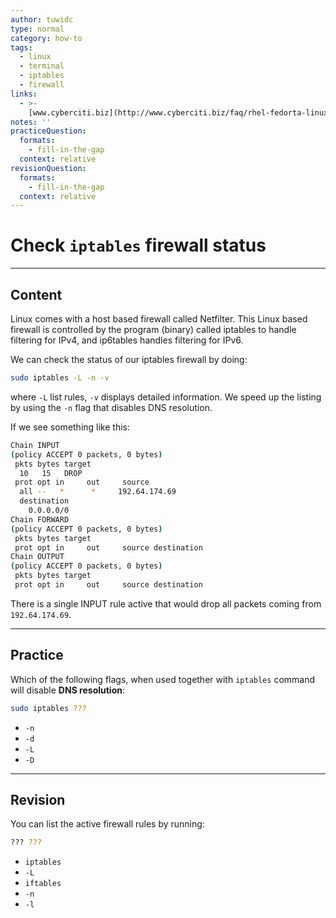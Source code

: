 ```yaml
---
author: tuwidc
type: normal
category: how-to
tags:
  - linux
  - terminal
  - iptables
  - firewall
links:
  - >-
    [www.cyberciti.biz](http://www.cyberciti.biz/faq/rhel-fedorta-linux-iptables-firewall-configuration-tutorial/){website}
notes: ''
practiceQuestion:
  formats:
    - fill-in-the-gap
  context: relative
revisionQuestion:
  formats:
    - fill-in-the-gap
  context: relative
---
```


# Check `iptables` firewall status


---

## Content

Linux comes with a host based firewall called Netfilter.
This Linux based firewall is controlled by the program (binary) called iptables to handle filtering for IPv4, and ip6tables handles filtering for IPv6.

We can check the status of our iptables firewall by doing:

```bash
sudo iptables -L -n -v
```

where `-L` list rules, `-v` displays detailed information. We speed up the listing by using the `-n` flag that disables DNS resolution.

If we see something like this:

```bash
Chain INPUT
(policy ACCEPT 0 packets, 0 bytes)
 pkts bytes target     
  10   15   DROP
 prot opt in     out     source
  all --   *      *     192.64.174.69
  destination
    0.0.0.0/0
Chain FORWARD
(policy ACCEPT 0 packets, 0 bytes)
 pkts bytes target     
 prot opt in     out     source destination
Chain OUTPUT
(policy ACCEPT 0 packets, 0 bytes)
 pkts bytes target     
 prot opt in     out     source destination
```

There is a single INPUT rule active that would drop all packets coming from `192.64.174.69`.


---

## Practice

Which of the following flags, when used together with `iptables` command will disable **DNS resolution**:

```bash
sudo iptables ???
```

- `-n`
- `-d`
- `-L`
- `-D`


---

## Revision

You can list the active firewall rules by running:

```bash
??? ???
```

- `iptables`
- `-L`
- `iftables`
- `-n`
- `-l`
